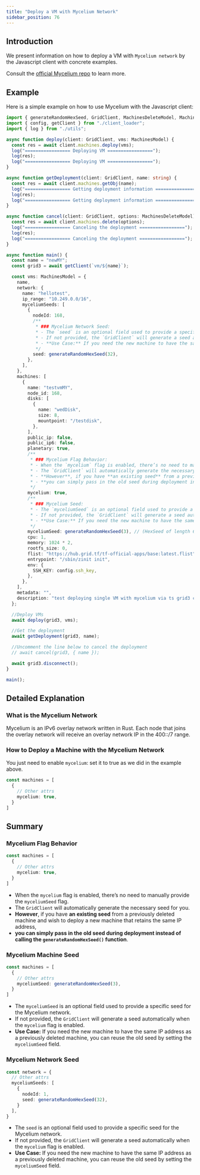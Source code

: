 ```yaml
---
title: "Deploy a VM with Mycelium Network"
sidebar_position: 76
---
```




## Introduction

We present information on how to deploy a VM with `Mycelium network` by the Javascript client with concrete examples.

Consult the [official Mycelium repo](https://github.com/threefoldtech/mycelium) to learn more.

## Example

Here is a simple example on how to use Mycelium with the Javascript client:

```ts
import { generateRandomHexSeed, GridClient, MachinesDeleteModel, MachinesModel } from "../src";
import { config, getClient } from "./client_loader";
import { log } from "./utils";

async function deploy(client: GridClient, vms: MachinesModel) {
  const res = await client.machines.deploy(vms);
  log("================= Deploying VM =================");
  log(res);
  log("================= Deploying VM =================");
}

async function getDeployment(client: GridClient, name: string) {
  const res = await client.machines.getObj(name);
  log("================= Getting deployment information =================");
  log(res);
  log("================= Getting deployment information =================");
}

async function cancel(client: GridClient, options: MachinesDeleteModel) {
  const res = await client.machines.delete(options);
  log("================= Canceling the deployment =================");
  log(res);
  log("================= Canceling the deployment =================");
}

async function main() {
  const name = "newMY";
  const grid3 = await getClient(`vm/${name}`);

  const vms: MachinesModel = {
    name,
    network: {
      name: "hellotest",
      ip_range: "10.249.0.0/16",
      myceliumSeeds: [
        {
          nodeId: 168,
          /**
           * ### Mycelium Network Seed:
           * - The `seed` is an optional field used to provide a specific seed for the Mycelium network.
           * - If not provided, the `GridClient` will generate a seed automatically when the `mycelium` flag is enabled.
           * - **Use Case:** If you need the new machine to have the same IP address as a previously deleted machine, you can reuse the old seed by setting the `myceliumSeed` field.
           */
          seed: generateRandomHexSeed(32),
        },
      ],
    },
    machines: [
      {
        name: "testvmMY",
        node_id: 168,
        disks: [
          {
            name: "wedDisk",
            size: 8,
            mountpoint: "/testdisk",
          },
        ],
        public_ip: false,
        public_ip6: false,
        planetary: true,
        /**
         * ### Mycelium Flag Behavior:
         * - When the `mycelium` flag is enabled, there’s no need to manually provide the `myceliumSeed` flag.
         * - The `GridClient` will automatically generate the necessary seed for you.
         * - **However**, if you have **an existing seed** from a previously deleted machine and wish to deploy a new machine that retains the same IP address,
         * - **you can simply pass in the old seed during deployment instead of calling the `generateRandomHexSeed()` function**.
         */
        mycelium: true,
        /**
         * ### Mycelium Seed:
         * - The `myceliumSeed` is an optional field used to provide a specific seed for the Mycelium network.
         * - If not provided, the `GridClient` will generate a seed automatically when the `mycelium` flag is enabled.
         * - **Use Case:** If you need the new machine to have the same IP address as a previously deleted machine, you can reuse the old seed by setting the `myceliumSeed` field.
         */
        myceliumSeed: generateRandomHexSeed(3), // (HexSeed of length 6)
        cpu: 1,
        memory: 1024 * 2,
        rootfs_size: 0,
        flist: "https://hub.grid.tf/tf-official-apps/base:latest.flist",
        entrypoint: "/sbin/zinit init",
        env: {
          SSH_KEY: config.ssh_key,
        },
      },
    ],
    metadata: "",
    description: "test deploying single VM with mycelium via ts grid3 client",
  };

  //Deploy VMs
  await deploy(grid3, vms);

  //Get the deployment
  await getDeployment(grid3, name);

  //Uncomment the line below to cancel the deployment
  // await cancel(grid3, { name });

  await grid3.disconnect();
}

main();

```

## Detailed Explanation

### What is the Mycelium Network

Mycelium is an IPv6 overlay network written in Rust. Each node that joins the overlay network will receive an overlay network IP in the 400::/7 range. 

### How to Deploy a Machine with the Mycelium Network

You just need to enable `mycelium`: set it to true as we did in the example above.

```ts
const machines = [
  {
    // Other attrs
    mycelium: true,
  }
]
```

## Summary

### Mycelium Flag Behavior

```ts
const machines = [
  {
    // Other attrs
    mycelium: true,
  }
]
```

- When the `mycelium` flag is enabled, there’s no need to manually provide the `myceliumSeed` flag.
- The `GridClient` will automatically generate the necessary seed for you.
- **However**, if you have **an existing seed** from a previously deleted machine and wish to deploy a new machine that retains the same IP address,
- **you can simply pass in the old seed during deployment instead of calling the `generateRandomHexSeed()` function**.

### Mycelium Machine Seed

```ts
const machines = [
  {
    // Other attrs
    myceliumSeed: generateRandomHexSeed(3),
  }
]
```

- The `myceliumSeed` is an optional field used to provide a specific seed for the Mycelium network.
- If not provided, the `GridClient` will generate a seed automatically when the `mycelium` flag is enabled.
- **Use Case:** If you need the new machine to have the same IP address as a previously deleted machine, you can reuse the old seed by setting the `myceliumSeed` field.

### Mycelium Network Seed

```ts
const network = {
  // Other attrs
  myceliumSeeds: [
    {
      nodeId: 1,
      seed: generateRandomHexSeed(32),
    }
  ],
}
```

- The `seed` is an optional field used to provide a specific seed for the Mycelium network.
- If not provided, the `GridClient` will generate a seed automatically when the `mycelium` flag is enabled.
- **Use Case:** If you need the new machine to have the same IP address as a previously deleted machine, you can reuse the old seed by setting the `myceliumSeed` field.
